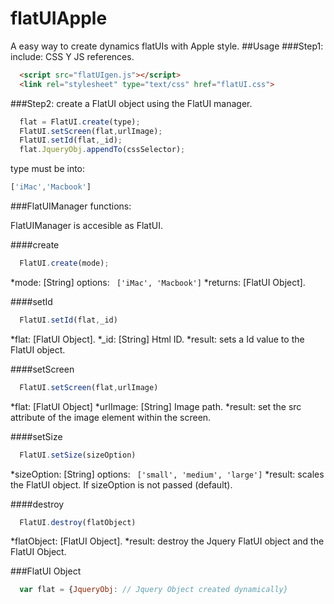 # flatUIApple
A easy way to create dynamics flatUIs with Apple style.
##Usage
###Step1:
include: CSS Y JS references.

```html
  <script src="flatUIgen.js"></script>
  <link rel="stylesheet" type="text/css" href="flatUI.css">
```

###Step2:
create a FlatUI object using the FlatUI manager. 

```javascript
  flat = FlatUI.create(type);
  FlatUI.setScreen(flat,urlImage);
  FlatUI.setId(flat,_id);
  flat.JqueryObj.appendTo(cssSelector);
```

type must be into: 

```javascript
['iMac','Macbook']
```
###FlatUIManager functions:

FlatUIManager is accesible as FlatUI.

####create
```javascript
  FlatUI.create(mode);
```
*mode: [String] options: ``` ['iMac', 'Macbook']```
*returns: [FlatUI Object]. 

####setId
```javascript
  FlatUI.setId(flat,_id)
```
*flat: [FlatUI Object].
*_id: [String] Html ID.
*result: sets a Id value to the FlatUI object.

####setScreen
```javascript
  FlatUI.setScreen(flat,urlImage)
```
*flat: [FlatUI Object]
*urlImage: [String] Image path.
*result: set the src attribute of the image element within the screen.

####setSize
```javascript
  FlatUI.setSize(sizeOption)
```
*sizeOption: [String] options: ``` ['small', 'medium', 'large']```
*result: scales the FlatUI object. If sizeOption is not passed (default).
  
####destroy
```javascript
  FlatUI.destroy(flatObject)
```
*flatObject: [FlatUI Object].
*result: destroy the Jquery FlatUI object and the FlatUI Object.

###FlatUI Object

```javascript
  var flat = {JqueryObj: // Jquery Object created dynamically}
```
  

